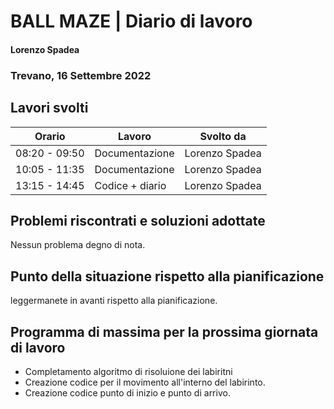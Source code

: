 # BALL MAZE | Diario di lavoro
#### Lorenzo Spadea
### Trevano, 16 Settembre 2022

## Lavori svolti


|Orario        |Lavoro                                         |Svolto da                  |
|--------------|-----------------------------------------------|---------------------------|
|08:20 - 09:50 |Documentazione                                 | Lorenzo Spadea            |
|10:05 - 11:35 |Documentazione                                 | Lorenzo Spadea            |
|13:15 - 14:45 |Codice + diario                                | Lorenzo Spadea            |



##  Problemi riscontrati e soluzioni adottate
Nessun problema degno di nota.

## Punto della situazione rispetto alla pianificazione
leggermanete in avanti rispetto alla pianificazione.

## Programma di massima per la prossima giornata di lavoro
- Completamento algoritmo di risoluione dei labiritni
- Creazione codice per il movimento all'interno del labirinto. 
- Creazione codice punto di inizio e punto di arrivo.